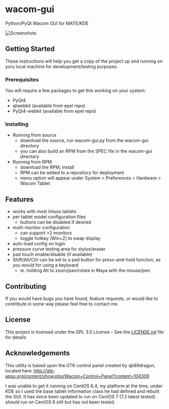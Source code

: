 # wacom-gui

Python/PyQt Wacom GUI for MATE/KDE

![Screenshots](https://i.imgur.com/zIMibIR.gif)

## Getting Started
These instructions will help you get a copy of the project up and running on yoru local machine for development/testing purposes.

### Prerequisites

You will require a few packages to get this working on your system:
- PyQt4
- qtwebkit (available from epel repo)
- PyQt4-webkit (available from epel repo)

### Installing
- Running from source
  - download the source, run wacom-gui.py from the wacom-gui directory
  - you can also build an RPM from the SPEC file in the wacom-gui directory
- Running from RPM
  - download the RPM, install
  - RPM can be added to a repository for deployment
  - menu option will appear under System > Preferences > Hardware > Wacom Tablet

## Features
- works with most Intuos tablets
- per tablet model configuration files
  - buttons can be disabled if desired
- multi-monitor configuration
  - can support >2 monitors
  - toggle hotkey (Win+Z) to swap display
- auto-load config on login
- pressure curve testing area for stylus/eraser
- pad touch enable/disable (if available)
- Shift/Alt/Ctrl can be set to a pad button for press-and-hold function, as you would for using a keyboard
  - ie. holding Alt to zoom/pan/rotate in Maya with the mouse/pen

## Contributing

If you would have bugs you have found, feature requests, or would like to contribute in some way please feel free to contact me.

## License

This project is licensed under the GPL 3.0 License - See the [LICENSE.nd](LICENSE.md) file for details

## Acknowledgements
This utility is based upon the GTK control panel created by qb89dragon, located here: http://gtk-apps.org/content/show.php/Wacom+Control+Panel?content=104309

I was unable to get it running on CentOS 6.4, my platform at the time, under KDE so I used the base tablet information class he had defined and rebuilt the GUI. It has since been updated to run on CentOS 7 (7.3 latest tested).  *should* run on CentOS 6 still but has not been tested.
